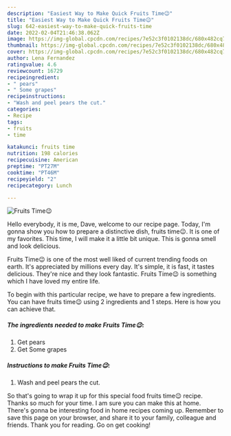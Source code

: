 ```yaml
---
description: "Easiest Way to Make Quick Fruits Time😉"
title: "Easiest Way to Make Quick Fruits Time😉"
slug: 642-easiest-way-to-make-quick-fruits-time
date: 2022-02-04T21:46:38.062Z
image: https://img-global.cpcdn.com/recipes/7e52c3f0102138dc/680x482cq70/fruits-time-recipe-main-photo.jpg
thumbnail: https://img-global.cpcdn.com/recipes/7e52c3f0102138dc/680x482cq70/fruits-time-recipe-main-photo.jpg
cover: https://img-global.cpcdn.com/recipes/7e52c3f0102138dc/680x482cq70/fruits-time-recipe-main-photo.jpg
author: Lena Fernandez
ratingvalue: 4.6
reviewcount: 16729
recipeingredient:
- " pears"
- " Some grapes"
recipeinstructions:
- "Wash and peel pears the cut."
categories:
- Recipe
tags:
- fruits
- time

katakunci: fruits time 
nutrition: 198 calories
recipecuisine: American
preptime: "PT27M"
cooktime: "PT46M"
recipeyield: "2"
recipecategory: Lunch

---
```



![Fruits Time😉](https://img-global.cpcdn.com/recipes/7e52c3f0102138dc/680x482cq70/fruits-time-recipe-main-photo.jpg)

Hello everybody, it is me, Dave, welcome to our recipe page. Today, I'm gonna show you how to prepare a distinctive dish, fruits time😉. It is one of my favorites. This time, I will make it a little bit unique. This is gonna smell and look delicious.

Fruits Time😉 is one of the most well liked of current trending foods on earth. It's appreciated by millions every day. It's simple, it is fast, it tastes delicious. They're nice and they look fantastic. Fruits Time😉 is something which I have loved my entire life.




To begin with this particular recipe, we have to prepare a few ingredients. You can have fruits time😉 using 2 ingredients and 1 steps. Here is how you can achieve that.

<!--inarticleads1-->

##### The ingredients needed to make Fruits Time😉:

1. Get  pears
1. Get  Some grapes




<!--inarticleads2-->

##### Instructions to make Fruits Time😉:

1. Wash and peel pears the cut.




So that's going to wrap it up for this special food fruits time😉 recipe. Thanks so much for your time. I am sure you can make this at home. There's gonna be interesting food in home recipes coming up. Remember to save this page on your browser, and share it to your family, colleague and friends. Thank you for reading. Go on get cooking!
